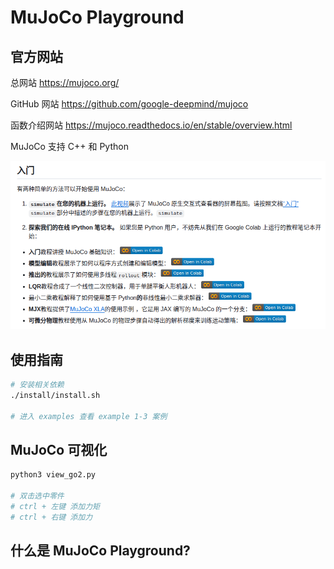 # MuJoCo Playground

## 官方网站

总网站
https://mujoco.org/

GitHub 网站
https://github.com/google-deepmind/mujoco

函数介绍网站
https://mujoco.readthedocs.io/en/stable/overview.html  

MuJoCo 支持 C++ 和 Python

![alt text](image.png)

## 使用指南
```bash
# 安装相关依赖
./install/install.sh

# 进入 examples 查看 example 1-3 案例
```

## MuJoCo 可视化
```bash
python3 view_go2.py

# 双击选中零件
# ctrl + 左键 添加力矩
# ctrl + 右键 添加力
```

## 什么是 MuJoCo Playground?

